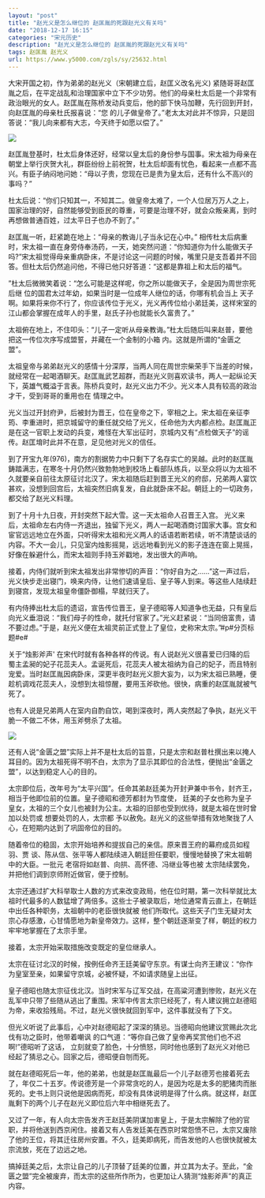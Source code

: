 ```yaml
---
layout: "post"
title: "赵光义是怎么继位的 赵匡胤的死跟赵光义有关吗"
date: "2018-12-17 16:15"
categories: "宋元历史"
description: "赵光义是怎么继位的 赵匡胤的死跟赵光义有关吗"
tags: 赵匡胤 赵光义
url: https://www.y5000.com/zgls/sy/25632.html
---
```






大宋开国之初，作为弟弟的赵光义（宋朝建立后，赵匡义改名光义)
紧随哥哥赵匡胤之后，在平定战乱和治理国家中立下不少功劳。他们的母亲杜太后是一个非常有政治眼光的女人。赵匡胤在陈桥发动兵变后，他的部下快马加鞭，先行回到开封，向赵匡胤的母亲杜氏报喜说：“您
的儿子做皇帝了。”老太太对此并不惊异，只是回答说：“我儿向来都有大志，今天终于如愿以偿了。”

![](https://img.y5000.com/uploads/allimg/170919/8-1F919135541556.jpg)

赵匡胤登基时，杜太后身体还好，经常以皇太后的身份参与国事。宋太祖为母亲在朝堂上举行庆贺大礼，群臣纷纷上前祝贺，杜太后却面有忧色，看起来一点都不高兴。有臣子纳闷地问她：“母以子贵，您现在已是贵为皇太后，还有什么不高兴的事吗？”

杜太后说：“你们只知其一，不知其二。做皇帝太难了，一个人位居万万人之上，国家治理的好，自然能够受到臣民的尊重，可要是治理不好，就会众叛亲离，到时再想做普通百姓，过太平日子也办不到了。”

赵匡胤一听，赶紧跪在地上：“母亲的教诲儿子当永记在心中。”
相传杜太后病重时，宋太祖一直在身旁侍奉汤药，一天，她突然问道：“你知道你为什么能做天子吗?”宋太祖觉得母亲重病卧床，不是讨论这一问题的时候，嘴里只是支吾着并不回答。但杜太后仍然追问他，不得已他只好答道：“这都是靠祖上和太后的福气。

”杜太后微微笑着说：“怎么可能是这样呢，你之所以能做天子，全是因为周世宗死后继 位的国君太过年幼，如果当时是一位成年人继位的话，你哪有机会当上
天子啊。如果将来你不行了，你应该传位于光义，光义再传位给小弟廷美，这样宋室的江山都会掌握在成年人的手里，赵氏子孙也就能长久富贵了。”

太祖俯在地上，不住叩头：“儿子一定听从母亲教诲。”杜太后随后叫来赵普，要他把这一传位次序写成盟誓，并藏在一个金制的小箱 内。这就是所谓的“金匮之盟”。

太祖皇帝与弟弟赵光义的感情十分深厚，当两人同在周世宗柴荣手下当差的时候，就经常在一起喝酒聊天。赵匡胤武艺超群，而赵光义则喜欢读书，两人一起纵论天下，英雄气概溢于言表。陈桥兵变时，赵光义出力不少。光义本人具有较高的政治才干，受到哥哥的重用也在
情理之中。

光义当过开封府尹，后被封为晋王，位在皇帝之下，宰相之上。宋太祖在亲征李筠、李重进时，把京城留守的重任就交给了光义，任命他为大内都点检。赵匡胤正是在这一官职上发动的兵变，难怪在大军出征时，京城内又有“点检做天子”的谣传。赵匡堉时此并不在意，足见他对光义的信任。

到了开宝九年(976)，南方的割据势力中只剩下了名存实亡的吴越。此时的赵匡胤鋳踏满志，在寒冬十月仍然兴致勃勃地到校场上看部队练兵，以至众将以为太祖不久就要亲自前往太原征讨北汉了。宋太祖随后赶到晋王光义的府邸，兄弟两人宴饮甚欢，没想到回宫后，太祖突然旧病复发，自此就卧床不起。朝廷上的一切政务，都交给了赵光义料理。

到了十月十九日夜，开封突然下起大雪。这一天太祖命人召晋王入宫。
光义来后，太祖命左右内侍一齐退出，独留下光义，两人一起喝酒商讨国家大事。宫女和宦官远远地立在外面，只听得宋太祖和光义两人的话语若断若续，听不清楚谈话的内容。不大一会儿，只见室内烛影摇晃，远远地看到光义的影子连连在窗上晃摇，好像在躲避什么，而宋太祖则手持玉斧戳地，发出很大的声响。

接着，内侍们就听到宋太祖发出非常惨切的声音：“你好自为之……”这一声过后，光义快步走出寝门，唤来内侍，让他们速请皇后、皇子等人到来。等这些人陆续赶到寝宫，发现太祖皇帝僵卧御榻，早就归天了。

有内侍捧出杜太后的遗诏，宣告传位晋王，皇子德昭等人知道争也无益，只有皇后向光义垂泪说：“我们母子的性命，就托付官家了。”光义赶紧说：“当同倍富贵，请不要过虑。”于是，赵光义便在太祖灵前正式登上了皇位，史称宋太宗。”#p#分页标题#e#

关于“烛影斧声'
在宋代时就有各种各样的传说。有人说赵光义很喜爱已归降的后蜀主孟昶的妃子花蕊夫人。孟诞死后，花蕊夫人被太祖纳为自己的妃子，而且特别宠爱。当时赵匡胤因病卧床，深更半夜时赵光义胆大妄为，以为宋太祖已熟睡，便趁机调戏花蕊夫人，没想到太祖惊醒，要用玉斧砍他。很快，病重的赵匡胤就被气死了。

也有人说是兄弟两人在室内自酌自饮，喝到深夜时，两人突然起了争执，赵光义干脆一不做二不休，用玉斧劈杀了太祖。

![](https://img.y5000.com/uploads/allimg/170919/8-1F919135TM92.jpg)

还有人说“金匮之盟”实际上并不是杜太后的旨意，只是太宗和赵普杜撰出来以掩人耳目的。因为太祖死得不明不白，太宗为了显示其即位的合法性，便抛出“金匮之盟”，以达到稳定人心的目的。

太宗即位后，改年号为“太平兴国”。任命其弟赵廷美为开封尹兼中书令，封齐王，相当于他即位前的位置。皇子德昭和德芳都封为节度使，
廷美的子女也称为皇子皇女，太祖的三个女儿也被封为公主。太祖的旧部也受到优待，就是太祖在世时曾加以处罚或 想要处罚的人，太宗都
予以赦免。赵光义的这些举措有效地聚拢了人心，在短期内达到了巩固帝位的目的。

随着帝位的稳固，太宗开始培养和提拔自己的亲信。原来晋王府的幕府成员如程羽、贾
谈、陈从信、张平等人都陆续进入朝廷担任要职，慢慢地替换了宋太祖朝中的大臣。一批元 老宿将如赵普、向拱、高怀德、冯继业等也被
太宗陆续罢免，并把他们调到京师附近做官，便于控制。

太宗还通过扩大科举取士人数的方式来改变政局，他在位时期，第一次科举就比太祖时代最多的人数猛增了两倍多。这些士子被录取后，地位通常青云直上，在朝廷中出任各种职务，太祖朝中的老臣很快就被
他们所取代。这些天子门生无疑对太宗心存感激，心甘情愿地为新皇帝效力。这样，整个朝廷逐渐变了样，朝廷的权力牢牢地掌握在了太宗手里。

接着，太宗开始采取措施改变既定的皇位继承人。

太宗在征讨北汉的时候，按例任命齐王廷美留守东京。有谋士向齐王建议：“你作为皇室至亲，如果留守京城，必被怀疑，不如请求随皇上出征。

皇子德昭也随太宗征伐北汉。当时宋军与辽军交战，在高粱河遭到惨败，赵光义在乱军中只带了些随从逃出了重围。宋军中传言太宗巳经死了，有人建议拥立赵德昭为帝，来收拾残局。不过，赵光义很快就回到军中，这件事就没有了下文。

但光义听说了此事后，心中对赵德昭起了深深的猜忌。当德昭向他建议赏赐此次北伐有功之臣时，他带着嘲讽
的口气道：“等你自己做了皇帝再奖赏他们也不迟啊!”德昭听了这话，
立刻就变了脸色，十分愤怒，同时他也感到了赵光义对他已经起了猜忌之心。回家之后，德昭便自刎而死。

就在赵德昭死后一年，他的弟弟，也就是赵匡胤最后一个儿子赵德芳也接着死去了，年仅二十五岁。传说德芳是一个非常贪吃的人，是因为吃是太多的肥猪肉而胀死的。史书上则只说他是因病而死，却没有具体说明是得了什么病。就这样，赵匡胤剩下的两个儿子在赵光义即位后六年中相继死去了。

又过了一年，有人向太宗告发齐王赵廷美阴谋加害皇上，于是太宗解除了他的官职，并将他送到西京闲住。接着又有人告发廷美在西京时常怨愤不已，太宗又废除了他的王位，将其迁往房州安置。不久，廷美即病死，而告发他的人也很快就被太宗流放，死在了边远之地。

搞掉廷美之后，太宗让自己的儿子顶替了廷美的位置，并立其为太子。至此，“金匮之盟”完全被废弃，而太宗的这些所作所为，也更加让人猜测“烛影斧声”的真正内容。
